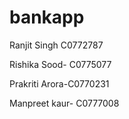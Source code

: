# bankapp

Ranjit Singh  C0772787 

Rishika Sood- C0775077

Prakriti Arora-C0770231

Manpreet kaur- C0777008



